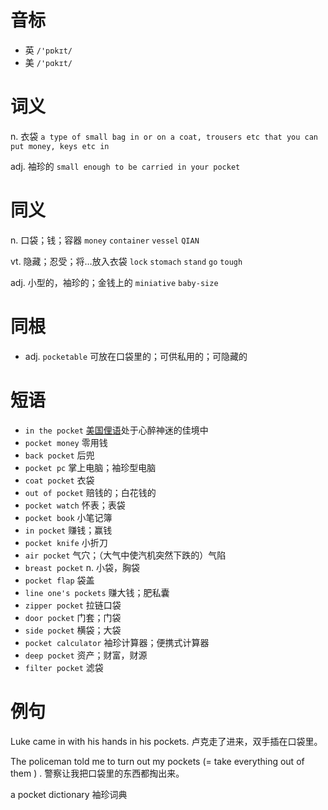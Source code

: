 # 音标

- 英 `/'pɒkɪt/`
- 美 `/'pɑkɪt/`

# 词义

n. 衣袋
`a type of small bag in or on a coat, trousers etc that you can put money, keys etc in`

adj. 袖珍的
`small enough to be carried in your pocket`

# 同义

n. 口袋；钱；容器
`money` `container` `vessel` `QIAN`

vt. 隐藏；忍受；将…放入衣袋
`lock` `stomach` `stand` `go` `tough`

adj. 小型的，袖珍的；金钱上的
`miniative` `baby-size`

# 同根

- adj. `pocketable` 可放在口袋里的；可供私用的；可隐藏的

# 短语

- `in the pocket` [美国俚语](吸毒时)处于心醉神迷的佳境中
- `pocket money` 零用钱
- `back pocket` 后兜
- `pocket pc` 掌上电脑；袖珍型电脑
- `coat pocket` 衣袋
- `out of pocket` 赔钱的；白花钱的
- `pocket watch` 怀表；表袋
- `pocket book` 小笔记簿
- `in pocket` 赚钱；赢钱
- `pocket knife` 小折刀
- `air pocket` 气穴；（大气中使汽机突然下跌的）气陷
- `breast pocket` n. 小袋，胸袋
- `pocket flap` 袋盖
- `line one's pockets` 赚大钱；肥私囊
- `zipper pocket` 拉链口袋
- `door pocket` 门套；门袋
- `side pocket` 横袋；大袋
- `pocket calculator` 袖珍计算器；便携式计算器
- `deep pocket` 资产；财富，财源
- `filter pocket` 滤袋

# 例句

Luke came in with his hands in his pockets.
卢克走了进来，双手插在口袋里。

The policeman told me to turn out my pockets (= take everything out of them ) .
警察让我把口袋里的东西都掏出来。

a pocket dictionary
袖珍词典


